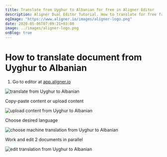 ```yaml
---
title: Translate from Uyghur to Albanian for free in Aligner Editor
description: Aligner Dual Editor Tutorial. How to translate for free from Uyghur to Albanian. Aligner is multilingual document management platform. 
ogImage: "https://www.aligner.io/images/aligner-logo.png"
date: 2020-05-06T07:09:21+03:00
image: ../images/aligner-logo.png
onBlog: true
---
```


# How to translate document from Uyghur to Albanian

1. Go to editor at [app.aligner.io](https://app.aligner.io "Aligner App web page")

![translate from Uyghur to Albanian](../aligner-blank-editor.png "translate from Uyghur to Albanian")

Copy-paste content or upload content

![upload content from Uyghur to Albanian](../aligner-uploaded-document.png "upload content from Uyghur to Albanian")

Choose desired language

![choose machine translation from Uyghur to Albanian](../aligner-language-dropdown.png "choose machine translation from Uyghur to Albanian")

Work and edit 2 documents in parallel

![edit translation from Uyghur to Albanian](../aligner-double-sitded-editor.png "edit translation from Uyghur to Albanian")

